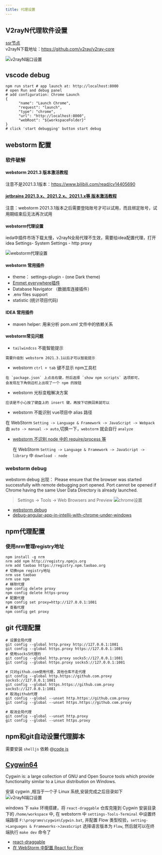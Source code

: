 ```yaml
---
title: 代理设置
---
```


## V2rayN代理软件设置

[ssr节点](https://www.duyaoss.com/) <br>
v2rayN下载地址：<a href='https://github.com/v2ray/v2ray-core'>https://github.com/v2ray/v2ray-core</a>

![v2rayN端口设置](../images/front-end/v2rayN.png)

## vscode debug

```shell
npm run start # app launch at: http://localhost:8000
# open Run and debug panel
# add configuration: Chrome Launch
{
      "name": "Launch Chrome",
      "request": "launch",
      "type": "chrome",
      "url": "http://localhost:8000",
      "webRoot": "${workspaceFolder}"
}
# click 'start debugging' button start debug 
```

## webstorm 配置

### 软件破解

#### webstorm 2021.3 版本激活教程

注意不是2021.3.1版本：<a href='https://www.bilibili.com/read/cv14405690'>https://www.bilibili.com/read/cv14405690</a>

#### [jetbrains 2021.3.x、2021.2.x、2021.1.x等 版本激活教程](https://www.yuque.com/u12033157/dqgh2a/hc2eba)

注意：webstorm 2021.3.1版本之后需要登陆账号才可以试用，而且绑定账号，试用期结束后无法再次试用

#### webstorm代理设置

ieda中插件市场下载太慢，v2rayN全局代理不生效，需要给idea配置代理，打开idea Settings- System Settings - http proxy

![webstorm代理设置](../images/front-end/webstormProxy.png)

#### webstorm 常用插件

- theme： settings-plugin - (one Dark theme)
- [Emmet everywhere插件](https://docs.emmet.io/abbreviations/syntax/)
- Database Navigator （数据库连接插件）
- .env files support
- statistic (统计项目代码)

#### IDEA 常用插件

- maven helper: 用来分析 pom.xml 文件中的依赖关系

#### webstorm常见问题

- `tailwindcss` 不能智能提示

```text
需要升级到 webstorm 2021.3.1以后才可以智能提示
```

- webstorm `ctrl + tab` 键不显示 npm工具栏

```text
在 `package.json` 上点击右键，然后选择 `show npm scripts` 选项即可，
会发现左下角侧边栏上出现了一个 npm 的按钮
```

- webstorm 光标变粗解决方案

```text
应该是不小心按了键盘上的 insert 键，再按下切换回来就可以
```

- webstorm 不能识别 vue项目中 alias 路径

在 WebStorm `Setting -> Language & Framework -> JavaScript -> Webpack`
由 `auto -> manual -> auto`,切换一下，`webstorm` 就会自行 `analyze`

- [webstorm 不识别 node 中的 require/process 等](https://blog.csdn.net/KaiSarH/article/details/105035307)

  在 WebStorm `Setting -> Language & Framework -> JavaScript -> library` 中 `download - node`

### webstorm debug

webstorm debug 出现： Please ensure that the browser was started successfully with remote debugging port opened. Port
cannot be opened if Chrome having the same User Data Directory is already launched.

> Settings -> Tools -> Web Browsers and Preview
![chrome设置](../images/front-end/webstorm_debug.png)

- [webstorm debug](https://juejin.cn/post/7160667398855458853)
- [debug-angular-app-in-intellij-with-chrome-under-windows](https://stackoverflow.com/questions/64659160/debug-angular-app-in-intellij-with-chrome-under-windows/76039479#76039479)

## npm代理配置

### 使用nrm管理registry地址

```shell
npm install -g nrm
nrm add npm http://registry.npmjs.org
nrm add taobao https://registry.npm.taobao.org
# 切换npm registry地址
nrm use taobao
nrm use npm
# 移除代理
npm config delete proxy
npm config delete https-proxy
# 配置代理
npm config set proxy=http://127.0.0.1:1081
# 查看代理
npm config get proxy
```

## git 代理配置

```shell
# 设置全局代理
git config --global http.proxy http://127.0.0.1:1081
git config --global https.proxy https://127.0.0.1:1081
# 使用socks5代理的
git config --global http.proxy socks5://127.0.0.1:1081
git config --global https.proxy socks5://127.0.0.1:1081

# 只对github.com使用代理，其他仓库不走代理
git config --global http.https://github.com.proxy socks5://127.0.0.1:1081
git config --global https.https://github.com.proxy socks5://127.0.0.1:1081
# 取消github代理
git config --global --unset http.https://github.com.proxy
git config --global --unset https.https://github.com.proxy

# 取消全局代理
git config --global --unset http.proxy
git config --global --unset https.proxy
```

## npm和git自动设置代理脚本

需要安装 `shelljs` 依赖 @[code js](../_code/front-end/setNpmGitProxy.js)

## [Cygwin64](https://www.cygwin.com/)

Cygwin is: a large collection of GNU and Open Source tools which provide functionality similar to a Linux distribution
on Windows.

安装 cygwin ,相当于一个子 Linux 系统,安装完成之后目录如下
![v2rayN端口设置](../images/front-end/cygwin.png)

windows 下 `make` 环境搭建，将 `react-draggable` 仓库克隆到 Cygwin 安装目录下的 `/home/workspace` 中, 在 webstorm
中 `settings-Tools-Terminal` 中设置终端路径 `F:\programs\cygwin\Cygwin.bat`, 并配置 Flow
类型校验，`setting->Languages & Frameworks->JavaScript` 选择语言版本为 `Flow`, 然后就可以在终端执行 `make dev` 命令了

- [react-draggable](https://github.com/react-grid-layout/react-draggable)
- [在 WebStorm 中配置 React for Flow](https://ajimide.gitbooks.io/reactlearn/content/Question/20171010-Config-flow-in-WebStorm.html)
